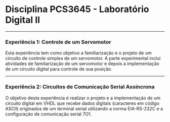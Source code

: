 # Disciplina PCS3645 - Laboratório Digital II
-------

### Experiência 1: Controle de um Servomotor

Esta experiência tem como objetivo a familiarização e o projeto de um circuito de controle simples de um servomotor. 
A parte experimental inclui atividades de familiarização de um servomotor e depois a implementação de um circuito 
digital para controle de sua posição.

------

### Experiência 2: Circuitos de Comunicação Serial Assíncrona
O objetivo desta experiência é realizar o projeto e a implementação de um circuito digital em VHDL que recebe dados digitais 
(caracteres em código ASCII) originados de um terminal serial utilizando a norma EIA-RS-232C e a configuração de comunicação 
serial 7O1.
